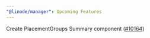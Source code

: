 ```yaml
---
"@linode/manager": Upcoming Features
---
```


Create PlacementGroups Summary component ([#10164](https://github.com/linode/manager/pull/10164))
